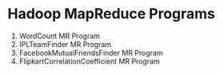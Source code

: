 # Hadoop MapReduce Programs
1. WordCount MR Program
2. IPLTeamFinder MR Program
3. FacebookMutualFriendsFinder MR Program
4. FlipkartCorrelationCoefficient MR Program

